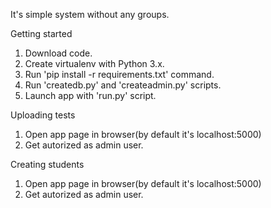 It's simple system without any groups.

Getting started

1. Download code.
2. Create virtualenv with Python 3.x.
3. Run 'pip install -r requirements.txt' command.
4. Run 'createdb.py' and 'createadmin.py' scripts.
5. Launch app with 'run.py' script.

Uploading tests

1. Open app page in browser(by default it's localhost:5000)
2. Get autorized as admin user.

Creating students

1. Open app page in browser(by default it's localhost:5000)
2. Get autorized as admin user.
